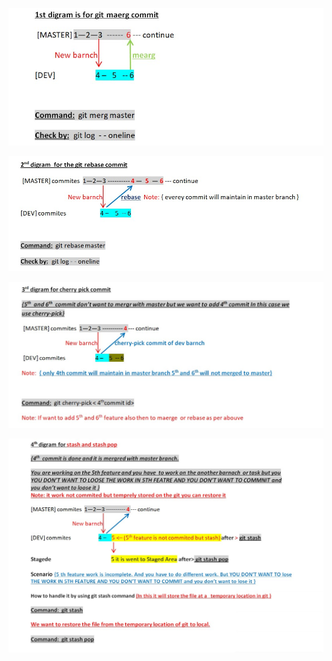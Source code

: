 ![1](https://github.com/Akshay-Latthe/git-commands/blob/main/1st.png)

![2](https://github.com/Akshay-Latthe/git-commands/blob/main/2nd.png)

![3](https://github.com/Akshay-Latthe/git-commands/blob/main/3rd.png)

![4](https://github.com/Akshay-Latthe/git-commands/blob/main/4th.png)